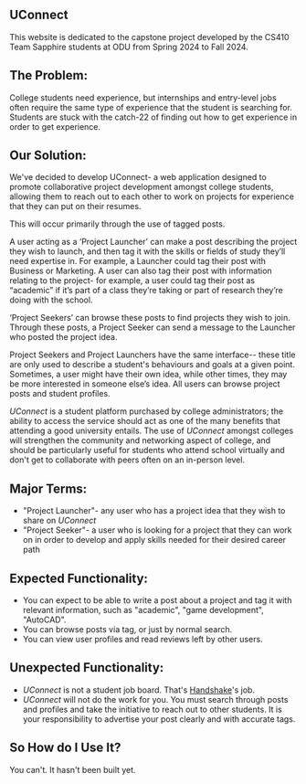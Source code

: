 ## UConnect
This website is dedicated to the capstone project developed by the CS410 Team Sapphire students at ODU from Spring 2024 to Fall 2024.

## The Problem:

College students need experience, but internships and entry-level jobs often require the same type of experience that the student is searching for. Students are stuck with the catch-22 of finding out how to get experience in order to get experience.


## Our Solution:
We've decided to develop UConnect- a web application designed to promote collaborative project development amongst college students, allowing them to reach out to each other to work on projects for experience that they can put on their resumes.

This will occur primarily through the use of tagged posts.

A user acting as a ‘Project Launcher’ can make a post describing the project they wish to launch, and then tag it with the skills or fields of study they’ll need expertise in. For example, a Launcher could tag their post with Business or Marketing. A user can also tag their post with information relating to the project- for example, a user could tag their post as “academic” if it’s part of a class they’re taking or part of research they’re doing with the school.

‘Project Seekers’ can browse these posts to find projects they wish to join. Through these posts, a Project Seeker can send a message to the Launcher who posted the project idea.

Project Seekers and Project Launchers have the same interface-- these title are only used to describe a student's behaviours and goals at a given point. Sometimes, a user might have their own idea, while other times, they may be more interested in someone else’s idea. All users can browse project posts and student profiles.

*UConnect* is a student platform purchased by college administrators; the ability to access the service should act as one of the many benefits that attending a good university entails. The use of *UConnect* amongst colleges will strengthen the community and networking aspect of college, and should be particularly useful for students who attend school virtually and don't get to collaborate with peers often on an in-person level.


## Major Terms:
- "Project Launcher"- any user who has a project idea that they wish to share on *UConnect*
- "Project Seeker"- a user who is looking for a project that they can work on in order to develop and apply skills needed for their desired career path


## Expected Functionality:
- You can expect to be able to write a post about a project and tag it with relevant information, such as "academic", "game development", "AutoCAD".
- You can browse posts via tag, or just by normal search.
- You can view user profiles and read reviews left by other users.


## Unexpected Functionality:
- *UConnect* is not a student job board. That's [Handshake](https://joinhandshake.com/)'s job.
- *UConnect* will not do the work for you. You must search through posts and profiles and take the initiative to reach out to other students. It is your responsibility to advertise your post clearly and with accurate tags.

## So How do I Use It?
You can't. It hasn't been built yet.
